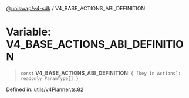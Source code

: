 [@uniswap/v4-sdk](https://github.com/Uniswap/sdks/tree/main/sdks/v4-sdk) / V4_BASE_ACTIONS_ABI_DEFINITION

# Variable: V4_BASE_ACTIONS_ABI_DEFINITION

> `const` **V4_BASE_ACTIONS_ABI_DEFINITION**: `{ [key in Actions]: readonly ParamType[] }`

Defined in: [utils/v4Planner.ts:82](https://github.com/Uniswap/sdks/blob/c1c9f64f11640c79a680f539823458931629e6ed/sdks/v4-sdk/src/utils/v4Planner.ts#L82)
